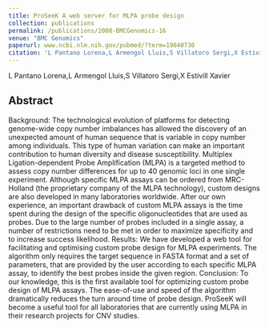 ```yaml
---
title: ProSeeK A web server for MLPA probe design
collection: publications
permalink: /publications/2008-BMCGenomics-16
venue: "BMC Genomics"
paperurl: www.ncbi.nlm.nih.gov/pubmed/?term=19040730
citation: 'L Pantano Lorena,L Armengol Lluis,S Villatoro Sergi,X Estivill Xavier (2008) ProSeeK A web server for MLPA probe design <i>BMC Genomics</i>'
---
```


L Pantano Lorena,L Armengol Lluis,S Villatoro Sergi,X Estivill Xavier
## Abstract
Background: The technological evolution of platforms for detecting genome-wide copy number imbalances has allowed the discovery of an unexpected amount of human sequence that is variable in copy number among individuals. This type of human variation can make an important contribution to human diversity and disease susceptibility. Multiplex Ligation-dependent Probe Amplification (MLPA) is a targeted method to assess copy number differences for up to 40 genomic loci in one single experiment. Although specific MLPA assays can be ordered from MRC-Holland (the proprietary company of the MLPA technology), custom designs are also developed in many laboratories worldwide. After our own experience, an important drawback of custom MLPA assays is the time spent during the design of the specific oligonucleotides that are used as probes. Due to the large number of probes included in a single assay, a number of restrictions need to be met in order to maximize specificity and to increase success likelihood. Results: We have developed a web tool for facilitating and optimising custom probe design for MLPA experiments. The algorithm only requires the target sequence in FASTA format and a set of parameters, that are provided by the user according to each specific MLPA assay, to identify the best probes inside the given region. Conclusion: To our knowledge, this is the first available tool for optimizing custom probe design of MLPA assays. The ease-of-use and speed of the algorithm dramatically reduces the turn around time of probe design. ProSeeK will become a useful tool for all laboratories that are currently using MLPA in their research projects for CNV studies.
